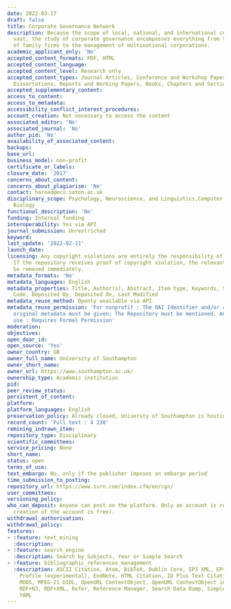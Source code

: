 ```yaml
---
date: 2022-03-17
draft: false
title: Corporate Governance Network
description: Because the scope of local, national, and international commerce is so
  vast, the study of corporate governance encompasses everything from the organization
  of family firms to the management of multinational corporations.
academic_applicant_only: 'No'
accepted_content_formats: PDF, HTML
accepted_content_language:
accepted_content_level: Research only
accepted_content_types: Journal Articles, Conference and Workshop Papers, Theses and
  Dissertations, Reports and Working Papers, Books, Chapters and Sections, Preprints
accepted_supplementary_content:
access_to_content:
access_to_metadata:
accessibility_conflict_interest_procedures:
account_creation: Not necessary to access the content
associated_editor: 'No'
associated_journal: 'No'
author_pid: 'No'
availability_of_associated_content:
backups:
base_url:
business_model: non-profit
certificate_or_labels:
closure_date: '2017'
concerns_about_content:
concerns_about_plagiarism: 'No'
contact: harnad@ecs.soton.ac.uk
disciplinary_scope: Psychology, Neuroscience, and Linguistics,Computer Science, Philosophy,
  Biology
functional_description: 'No'
funding: Internal funding
interoperability: Yes via API
journal_submission: Unrestricted
keyword:
last_update: '2022-02-11'
launch_date:
licensing: Any copyright violations are entirely the responsibility of the authors/depositors.
  If the repository receives proof of copyright violation, the relevant item will
  be removed immediately.
metadata_formats: 'No'
metadata_languages: English
metadata_properties: Title, Author(s), Abstract, Item type, Keywords, Subject, ID
  Code, Deposited By, Deposited On, Last Modified
metadata_reuse_method: Openly available via API
metadata_reuse_permission: 'For nonprofit : The OAI Identifier and/or a link to the
  original metadata must be given; The Repository must be mentioned. And for commercial
  use : Requires Formal Permission'
moderation:
objectives:
open_doar_id:
open_source: 'Yes'
owner_country: GB
owner_full_name: University of Southampton
owner_short_name:
owner_url: https://www.southampton.ac.uk/
ownership_type: Academic institution
pid:
peer_review_status:
persistent_of_content:
platform:
platform_languages: English
preservation_policy: Already closed, Universty of Southampton is hosting all data
record_count: 'Full text : 4 230'
remining_indrawn_item:
repository_type: Disciplinary
scientific_committees:
service_pricing: None
short_name:
status: open
terms_of_use:
text_embargo: No, only if the publisher imposes an embargo period
time_submission_to_posting:
repository_url: https://www.ssrn.com/index.cfm/en/cgn/
user_committees:
versioning_policy:
who_can_deposit: Anyone can post on the platform. Only an account is required ( The
  creation of the account is free).
withdrawal_authorisation:
withdrawal_policy:
features:
- :feature: text_mining
  :description:
- :feature: search_engine
  :description: Search by Subjects, Year or Simple Search
- :feature: bibliographic_references_management
  :description: ASCII Citation, Atom, BibTeX, Dublin Core, EP3 XML, EPrints Application
    Profile (experimental), EndNote, HTML Citation, ID Plus Text Citation, JSON, METS,
    MODS, MPEG-21 DIDL, OpenURL ContextObject, OpenURL ContextObject in Span, RDF+N-Triples,
    RDF+N3, RDF+XML, Refer, Reference Manager, Search Data Dump, Simple Metadata,
    YAML
---
```



